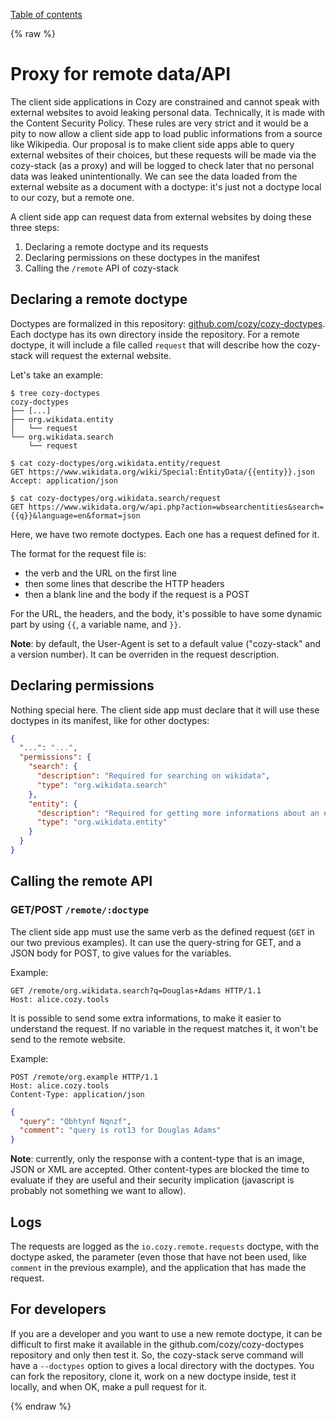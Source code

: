 [Table of contents](README.md#table-of-contents)

{% raw %}

# Proxy for remote data/API

The client side applications in Cozy are constrained and cannot speak with
external websites to avoid leaking personal data. Technically, it is made with
the Content Security Policy. These rules are very strict and it would be a
pity to now allow a client side app to load public informations from a source
like Wikipedia. Our proposal is to make client side apps able to query
external websites of their choices, but these requests will be made via the
cozy-stack (as a proxy) and will be logged to check later that no personal
data was leaked unintentionally. We can see the data loaded from the external
website as a document with a doctype: it's just not a doctype local to our
cozy, but a remote one.

A client side app can request data from external websites by doing these three
steps:

1. Declaring a remote doctype and its requests
2. Declaring permissions on these doctypes in the manifest
3. Calling the `/remote` API of cozy-stack


## Declaring a remote doctype

Doctypes are formalized in this repository:
[github.com/cozy/cozy-doctypes](https://github.com/cozy/cozy-doctypes).
Each doctype has its own directory inside the repository. For a remote
doctype, it will include a file called `request` that will describe how the
cozy-stack will request the external website.

Let's take an example:

```
$ tree cozy-doctypes
cozy-doctypes
├── [...]
├── org.wikidata.entity
│   └── request
└── org.wikidata.search
    └── request

$ cat cozy-doctypes/org.wikidata.entity/request
GET https://www.wikidata.org/wiki/Special:EntityData/{{entity}}.json
Accept: application/json

$ cat cozy-doctypes/org.wikidata.search/request
GET https://www.wikidata.org/w/api.php?action=wbsearchentities&search={{q}}&language=en&format=json
```

Here, we have two remote doctypes. Each one has a request defined for it.

The format for the request file is:

- the verb and the URL on the first line
- then some lines that describe the HTTP headers
- then a blank line and the body if the request is a POST

For the URL, the headers, and the body, it's possible to have some dynamic
part by using `{{`, a variable name, and `}}`.

**Note**: by default, the User-Agent is set to a default value ("cozy-stack" and
a version number). It can be overriden in the request description.


## Declaring permissions

Nothing special here. The client side app must declare that it will use these
doctypes in its manifest, like for other doctypes:

```json
{
  "...": "...",
  "permissions": {
    "search": {
      "description": "Required for searching on wikidata",
      "type": "org.wikidata.search"
    },
    "entity": {
      "description": "Required for getting more informations about an entity on wikidata",
      "type": "org.wikidata.entity"
    }
  }
}
```


## Calling the remote API

### GET/POST `/remote/:doctype`

The client side app must use the same verb as the defined request (`GET` in
our two previous examples). It can use the query-string for GET, and a JSON
body for POST, to give values for the variables.

Example:

```http
GET /remote/org.wikidata.search?q=Douglas+Adams HTTP/1.1
Host: alice.cozy.tools
```

It is possible to send some extra informations, to make it easier to
understand the request. If no variable in the request matches it, it won't be
send to the remote website.

Example:

```http
POST /remote/org.example HTTP/1.1
Host: alice.cozy.tools
Content-Type: application/json
```
```json
{
  "query": "Qbhtynf Nqnzf",
  "comment": "query is rot13 for Douglas Adams"
}
```

**Note**: currently, only the response with a content-type that is an image,
JSON or XML are accepted. Other content-types are blocked the time to evaluate
if they are useful and their security implication (javascript is probably not
something we want to allow).


## Logs

The requests are logged as the `io.cozy.remote.requests` doctype, with the
doctype asked, the parameter (even those that have not been used, like
`comment` in the previous example), and the application that has made the
request.


## For developers

If you are a developer and you want to use a new remote doctype, it can be
difficult to first make it available in the github.com/cozy/cozy-doctypes
repository and only then test it. So, the cozy-stack serve command will have a
`--doctypes` option to gives a local directory with the doctypes. You can fork
the repository, clone it, work on a new doctype inside, test it locally, and
when OK, make a pull request for it.

{% endraw %}
